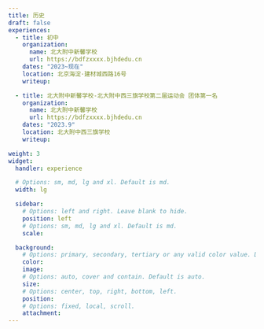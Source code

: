 ```yaml
---
title: 历史
draft: false
experiences:
  - title: 初中
    organization:
      name: 北大附中新馨学校
      url: https://bdfzxxxx.bjhdedu.cn
    dates: "2023~现在"
    location: 北京海淀·建材城西路16号
    writeup: 

  - title: 北大附中新馨学校-北大附中西三旗学校第二届运动会 团体第一名
    organization:
      name: 北大附中新馨学校
      url: https://bdfzxxxx.bjhdedu.cn
    dates: "2023.9"
    location: 北大附中西三旗学校
    writeup: 

weight: 3
widget:
  handler: experience

  # Options: sm, md, lg and xl. Default is md.
  width: lg

  sidebar:
    # Options: left and right. Leave blank to hide.
    position: left
    # Options: sm, md, lg and xl. Default is md.
    scale:

  background:
    # Options: primary, secondary, tertiary or any valid color value. Default is primary.
    color:
    image:
    # Options: auto, cover and contain. Default is auto.
    size:
    # Options: center, top, right, bottom, left.
    position:
    # Options: fixed, local, scroll.
    attachment:
---
```

